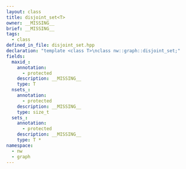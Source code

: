 ```yaml
---
layout: class
title: disjoint_set<T>
owner: __MISSING__
brief: __MISSING__
tags:
  - class
defined_in_file: disjoint_set.hpp
declaration: "template <class T>\nclass nw::graph::disjoint_set;"
fields:
  maxid_:
    annotation:
      - protected
    description: __MISSING__
    type: T
  nsets_:
    annotation:
      - protected
    description: __MISSING__
    type: size_t
  sets_:
    annotation:
      - protected
    description: __MISSING__
    type: T *
namespace:
  - nw
  - graph
---
```

